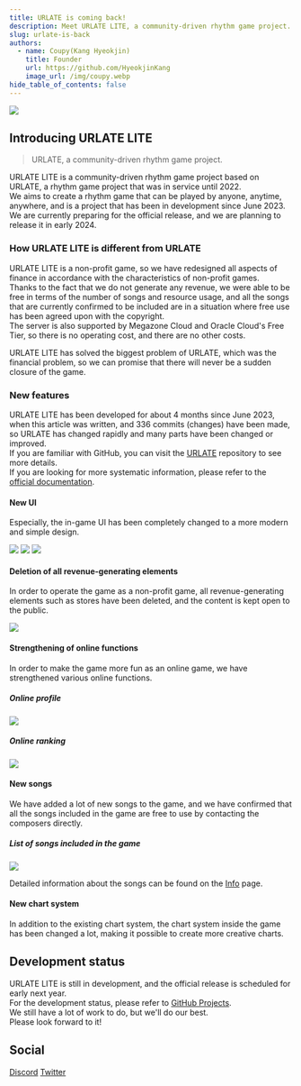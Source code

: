 ```yaml
---
title: URLATE is coming back!
description: Meet URLATE LITE, a community-driven rhythm game project.
slug: urlate-is-back
authors:
  - name: Coupy(Kang Hyeokjin)
    title: Founder
    url: https://github.com/HyeokjinKang
    image_url: /img/coupy.webp
hide_table_of_contents: false
---
```


![](/img/urlate-v3l.webp)

<!--truncate-->

## Introducing URLATE LITE

> URLATE, a community-driven rhythm game project.

URLATE LITE is a community-driven rhythm game project based on URLATE, a rhythm game project that was in service until 2022.  
We aims to create a rhythm game that can be played by anyone, anytime, anywhere, and is a project that has been in development since June 2023.  
We are currently preparing for the official release, and we are planning to release it in early 2024.

### How URLATE LITE is different from URLATE

URLATE LITE is a non-profit game, so we have redesigned all aspects of finance in accordance with the characteristics of non-profit games.  
Thanks to the fact that we do not generate any revenue, we were able to be free in terms of the number of songs and resource usage, and all the songs that are currently confirmed to be included are in a situation where free use has been agreed upon with the copyright.  
The server is also supported by Megazone Cloud and Oracle Cloud's Free Tier, so there is no operating cost, and there are no other costs.

URLATE LITE has solved the biggest problem of URLATE, which was the financial problem, so we can promise that there will never be a sudden closure of the game.

### New features

URLATE LITE has been developed for about 4 months since June 2023, when this article was written, and 336 commits (changes) have been made, so URLATE has changed rapidly and many parts have been changed or improved.  
If you are familiar with GitHub, you can visit the [URLATE](https://github.com/HyeokjinKang/URLATE) repository to see more details.  
If you are looking for more systematic information, please refer to the [official documentation](https://mirai.urlate.coupy.dev/docs).

#### New UI

Especially, the in-game UI has been completely changed to a more modern and simple design.

![](/img/20231010/IMG_0995.webp)
![](/img/20231010/IMG_0996.webp)
![](/img/20231010/IMG_0997.webp)

#### Deletion of all revenue-generating elements

In order to operate the game as a non-profit game, all revenue-generating elements such as stores have been deleted, and the content is kept open to the public.

![](/img/20231010/IMG_1002.webp)

#### Strengthening of online functions

In order to make the game more fun as an online game, we have strengthened various online functions.

##### Online profile

![](/img/20231010/IMG_1003.webp)

##### Online ranking

![](/img/20231010/IMG_1001.webp)

#### New songs

We have added a lot of new songs to the game, and we have confirmed that all the songs included in the game are free to use by contacting the composers directly.

##### List of songs included in the game

![](/img/20231010/IMG_1004.jpeg)

Detailed information about the songs can be found on the [Info](https://urlate.coupy.dev/info) page.

#### New chart system

In addition to the existing chart system, the chart system inside the game has been changed a lot, making it possible to create more creative charts.

## Development status

URLATE LITE is still in development, and the official release is scheduled for early next year.  
For the development status, please refer to [GitHub Projects](https://github.com/users/HyeokjinKang/projects/3).  
We still have a lot of work to do, but we'll do our best.  
Please look forward to it!

## Social

[Discord](https://discord.gg/YMhYzPbEYV)
[Twitter](https://twitter.com/urlate_)
